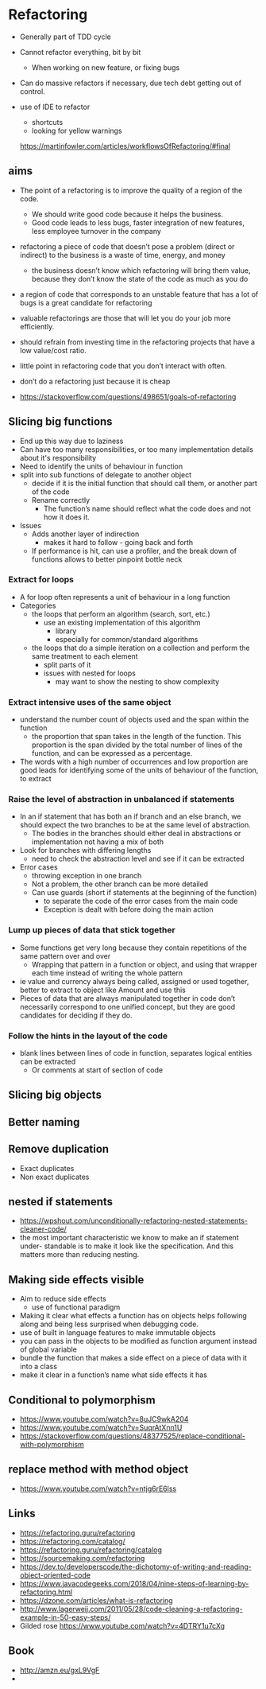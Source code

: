 # Refactoring

- Generally part of TDD cycle
- Cannot refactor everything, bit by bit
  - When working on new feature, or fixing bugs
- Can do massive refactors if necessary, due tech debt getting out of control.

- use of IDE to refactor
  - shortcuts
  - looking for yellow warnings

  https://martinfowler.com/articles/workflowsOfRefactoring/#final

## aims

- The point of a refactoring is to improve the quality of a region of the code.
  - We should write good code because it helps the business.
  - Good code leads to less bugs, faster integration of new features, less employee turnover in the company
- refactoring a piece of code that doesn’t pose a problem (direct or indirect) to the business is a waste of time, energy, and money
  - the business doesn’t know which refactoring will bring them value, because they don’t know the state of the code as much as you do
- a region of code that corresponds to an unstable feature that has a lot of bugs is a great candidate for refactoring
- valuable refactorings are those that will let you do your job more efficiently.
- should refrain from investing time in the refactoring projects that have a low value/cost ratio.
- little point in refactoring code that you don’t interact with often.
- don’t do a refactoring just because it is cheap

- https://stackoverflow.com/questions/498651/goals-of-refactoring

## Slicing big functions

- End up this way due to laziness
- Can have too many responsibilities, or too many implementation details about it's responsibility
- Need to identify the units of behaviour in function
- split into sub functions of delegate to another object
  - decide if it is the initial function that should call them, or another part of the code
  - Rename correctly
    - The function’s name should reflect what the code does and not how it does it.
- Issues
  - Adds another layer of indirection
    - makes it hard to follow - going back and forth
  - If performance is hit, can use a profiler, and the break down of functions allows to  better pinpoint bottle neck

### Extract for loops

- A for loop often represents a unit of behaviour in a long function
- Categories
  - the loops that perform an algorithm (search, sort, etc.)
    - use an existing implementation of this algorithm
      - library
      - especially for common/standard algorithms
  - the loops that do a simple iteration on a collection and perform the same treatment to each element
    - split parts of it
    - issues with nested for loops
      - may want to show the nesting to show complexity

### Extract intensive uses of the same object

- understand the number count of objects used and the span within the function
  - the proportion that span takes in the length of the function. This proportion is the span divided by the total number of lines of the function, and can be expressed as a percentage.
- The words with a high number of occurrences and low proportion are good leads for identifying some of the units of behaviour of the function, to extract

### Raise the level of abstraction in unbalanced if statements

- In an if statement that has both an if branch and an else branch, we should expect the two branches to be at the same level of abstraction.
  - The bodies in the branches should either deal in abstractions or implementation not having a mix of both
- Look for branches with differing lengths
  - need to check the abstraction level and see if it can be extracted
- Error cases
  - throwing exception in one branch
  - Not a problem, the other branch can be more detailed
  - Can use guards (short if statements at the beginning of the function)
    - to separate the code of the error cases from the main code
    - Exception is dealt with before doing the main action

### Lump up pieces of data that stick together

- Some functions get very long because they contain repetitions of the same pattern over and over
  - Wrapping that pattern in a function or object, and using that wrapper each time instead of writing the whole pattern
- ie value and currency always being called, assigned or used together, better to extract to object like Amount and use this
- Pieces of data that are always manipulated together in code don’t necessarily correspond to one unified concept, but they are good candidates for deciding if they do.

### Follow the hints in the layout of the code

- blank lines between lines of code in function, separates logical entities can be extracted
  - Or comments at start of section of code

## Slicing big objects

## Better naming

## Remove duplication

- Exact duplicates
- Non exact duplicates

## nested if statements

- https://wpshout.com/unconditionally-refactoring-nested-statements-cleaner-code/
- the most important characteristic we know to make an if statement under- standable is to make it look like the specification. And this matters more than reducing nesting.

## Making side effects visible

- Aim to reduce side effects
  - use of functional paradigm
- Making it clear what effects a function has on objects helps following along and being less surprised when debugging code.
- use of built in language features to make immutable objects
- you can pass in the objects to be modified as function argument instead of global variable
- bundle the function that makes a side effect on a piece of data with it into a class
- make it clear in a function’s name what side effects it has

## Conditional to polymorphism
- https://www.youtube.com/watch?v=8uJC9wkA204
- https://www.youtube.com/watch?v=SuqrAtXnn1U
- https://stackoverflow.com/questions/48377525/replace-conditional-with-polymorphism

## replace method with method object

- https://www.youtube.com/watch?v=ntjg6rE6lss

## Links

- https://refactoring.guru/refactoring
- https://refactoring.com/catalog/
- https://refactoring.guru/refactoring/catalog
- https://sourcemaking.com/refactoring
- https://dev.to/developerscode/the-dichotomy-of-writing-and-reading-object-oriented-code
- https://www.javacodegeeks.com/2018/04/nine-steps-of-learning-by-refactoring.html
- https://dzone.com/articles/what-is-refactoring
- http://www.lagerweij.com/2011/05/28/code-cleaning-a-refactoring-example-in-50-easy-steps/
- Gilded rose https://www.youtube.com/watch?v=4DTRY1u7cXg

## Book

- http://amzn.eu/gxL9VgF
-

